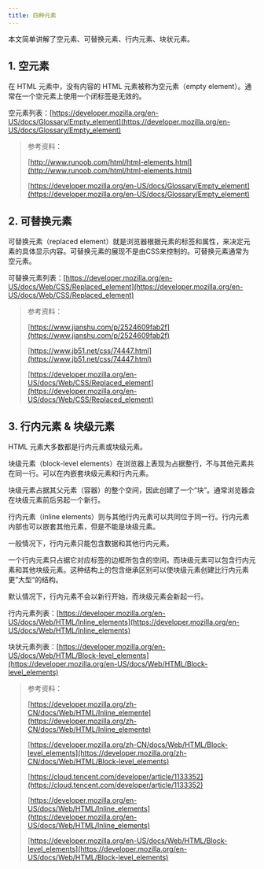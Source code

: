```yaml
---
title: 四种元素 
---
```


本文简单讲解了空元素、可替换元素、行内元素、块状元素。

<!-- more -->

## 1. 空元素

在 HTML 元素中，没有内容的 HTML 元素被称为空元素（empty element）。通常在一个空元素上使用一个闭标签是无效的。

空元素列表：[https://developer.mozilla.org/en-US/docs/Glossary/Empty_element](https://developer.mozilla.org/en-US/docs/Glossary/Empty_element)

> 参考资料：
>
> [http://www.runoob.com/html/html-elements.html](http://www.runoob.com/html/html-elements.html)
>
> [https://developer.mozilla.org/en-US/docs/Glossary/Empty_element](https://developer.mozilla.org/en-US/docs/Glossary/Empty_element)


## 2. 可替换元素

可替换元素（replaced element）就是浏览器根据元素的标签和属性，来决定元素的具体显示内容。可替换元素的展现不是由CSS来控制的。可替换元素通常为空元素。

可替换元素列表：[https://developer.mozilla.org/en-US/docs/Web/CSS/Replaced_element](https://developer.mozilla.org/en-US/docs/Web/CSS/Replaced_element)

> 参考资料：
>
> [https://www.jianshu.com/p/2524609fab2f](https://www.jianshu.com/p/2524609fab2f)
>
> [https://www.jb51.net/css/74447.html](https://www.jb51.net/css/74447.html)
>
> [https://developer.mozilla.org/en-US/docs/Web/CSS/Replaced_element](https://developer.mozilla.org/en-US/docs/Web/CSS/Replaced_element)

## 3. 行内元素 & 块级元素

HTML 元素大多数都是行内元素或块级元素。

块级元素（block-level elements）在浏览器上表现为占据整行，不与其他元素共在同一行。可以在内嵌套块级元素和行内元素。

块级元素占据其父元素（容器）的整个空间，因此创建了一个“块”。通常浏览器会在块级元素前后另起一个新行。

行内元素（inline elements）则与其他行内元素可以共同位于同一行。行内元素内部也可以嵌套其他元素，但是不能是块级元素。

一般情况下，行内元素只能包含数据和其他行内元素。

一个行内元素只占据它对应标签的边框所包含的空间。而块级元素可以包含行内元素和其他块级元素。这种结构上的包含继承区别可以使块级元素创建比行内元素更”大型“的结构。

默认情况下，行内元素不会以新行开始，而块级元素会新起一行。

行内元素列表：[https://developer.mozilla.org/en-US/docs/Web/HTML/Inline_elements](https://developer.mozilla.org/en-US/docs/Web/HTML/Inline_elements)

块状元素列表：[https://developer.mozilla.org/en-US/docs/Web/HTML/Block-level_elements](https://developer.mozilla.org/en-US/docs/Web/HTML/Block-level_elements)

> 参考资料：
>
> [https://developer.mozilla.org/zh-CN/docs/Web/HTML/Inline_elemente](https://developer.mozilla.org/zh-CN/docs/Web/HTML/Inline_elemente)
>
> [https://developer.mozilla.org/zh-CN/docs/Web/HTML/Block-level_elements](https://developer.mozilla.org/zh-CN/docs/Web/HTML/Block-level_elements)
>
> [https://cloud.tencent.com/developer/article/1133352](https://cloud.tencent.com/developer/article/1133352)
>
> [https://developer.mozilla.org/en-US/docs/Web/HTML/Inline_elements](https://developer.mozilla.org/en-US/docs/Web/HTML/Inline_elements)
>
> [https://developer.mozilla.org/en-US/docs/Web/HTML/Block-level_elements](https://developer.mozilla.org/en-US/docs/Web/HTML/Block-level_elements)
